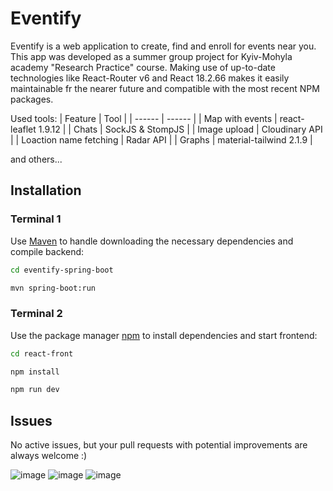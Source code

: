 # Eventify

Eventify is a web application to create, find and enroll for events near you. This app was developed as a summer group project for Kyiv-Mohyla academy "Research Practice" course. 
Making use of up-to-date technologies like React-Router v6 and React 18.2.66 makes it easily maintainable fr the nearer future and compatible with the most recent NPM packages.

Used tools:
| Feature | Tool |
| ------ | ------ |
| Map with events | react-leaflet 1.9.12 |
| Chats | SockJS & StompJS |
| Image upload | Cloudinary API |
| Loaction name fetching | Radar API |
| Graphs | material-tailwind 2.1.9 |

and others...

## Installation

### Terminal 1
Use [Maven](https://maven.apache.org/download.cgi) to handle downloading the necessary dependencies and compile backend:

```bash
cd eventify-spring-boot
```
```bash
mvn spring-boot:run
```

### Terminal 2
Use the package manager [npm](https://nodejs.org/en/download) to install dependencies and start frontend:

```bash
cd react-front
```
```bash
npm install
```
```bash
npm run dev
```

## Issues

No active issues, but your pull requests with potential improvements are always welcome :)

![image](https://github.com/maxlshk/Eventify/assets/119050285/2257b0ad-2735-424a-a989-ba7541eba428)
![image](https://github.com/maxlshk/Eventify/assets/119050285/8a422b8d-d499-40cd-9756-4b4283bb01a4)
![image](https://github.com/maxlshk/Eventify/assets/119050285/6ed6f908-7d37-4445-ad2d-c0c2495379ae)



